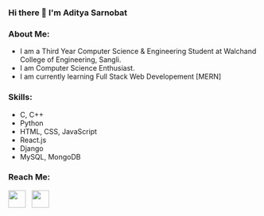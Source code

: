 ### Hi there 👋 I'm Aditya Sarnobat

### About Me:
- I am a Third Year Computer Science & Engineering Student at Walchand College of Engineering, Sangli.<br>
- I am Computer Science Enthusiast.<br>
- I am currently learning Full Stack Web Developement [MERN]

### Skills:
<ul>
  <li>C, C++</li>
  <li>Python</li>  
  <li>HTML, CSS, JavaScript</li>  
  <li>React.js</li>
  <li>Django</li/>
  <li>MySQL, MongoDB</li>
</ul>

    
### Reach Me:
<a href="https://www.linkedin.com/in/aditya-sarnobat-16123b18b/"><img src="https://image.flaticon.com/icons/svg/174/174857.svg" width="35"></a> &nbsp;
<a href="https://www.instagram.com/sarnobatadi/"><img src="https://cdn.cdnlogo.com/logos/i/92/instagram.svg" width="35"></a> &nbsp;



